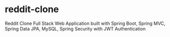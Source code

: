 # reddit-clone
 Reddit Clone Full Stack Web Application built with Spring Boot, Spring MVC, Spring Data JPA, MySQL, Spring Security with JWT Authentication
